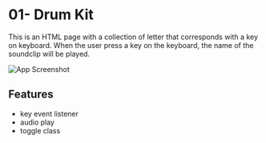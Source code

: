 # 01- Drum Kit

This is an HTML page with a collection of letter that corresponds with a key on keyboard.
When the user press a key on the keyboard, the name of the soundclip will be played.

![App Screenshot](https://github.com/Huiclaire/JavaScript30/blob/master/01%20-%20JavaScript%20Drum%20Kit/images/js30-day1.png)

## Features

- key event listener
- audio play
- toggle class
